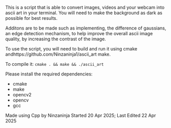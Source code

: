 This is a script that is able to convert images, videos and your webcam into ascii art in your terminal. You will need to make the background as dark as possible for best results.

Additons are to be made such as implementing, the difference of gaussians, an edge detection mechanism, to help improve the overall ascii image quality, by increasing the contrast of the image.

To use the script, you will need to build and run it using cmake andhttps://github.com/Ninzaninja1/ascii_art make.

To compile it:
```cmake . && make && ./ascii_art```

Please install the required dependencies:
- cmake
- make
- opencv2
- opencv
- gcc

Made using Cpp by Ninzaninja
Started 20 Apr 2025; Last Edited 22 Apr 2025
